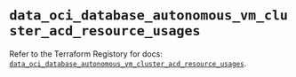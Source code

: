 # `data_oci_database_autonomous_vm_cluster_acd_resource_usages`

Refer to the Terraform Registory for docs: [`data_oci_database_autonomous_vm_cluster_acd_resource_usages`](https://registry.terraform.io/providers/oracle/oci/6.18.0/docs/data-sources/database_autonomous_vm_cluster_acd_resource_usages).
